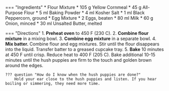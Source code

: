 === "Ingredients"
    * Flour Mixture
        * 105 g Yellow Cornmeal
        * 45 g All-Purpose Flour
        * 5 ml Baking Powder
        * 4 ml Kosher Salt
        * 1 ml Black Peppercorn, ground
    * Egg Mixture
        * 2 Eggs, beaten
        * 80 ml Milk
        * 60 g Onion, minced
        * 30 ml Unsalted Butter, melted

=== "Directions"
    1. **Preheat oven** to 450 F (230 C).
    2. **Combine flour mixture** in a mixing bowl.
    3. **Combine egg mixture** in a separate bowl.
    4. **Mix batter.** Combine flour and egg mixtures. Stir until the flour disappears into the liquid. Transfer batter to a greased cupcake tray.
    5. **Bake** 10 minutes at 450 F until crisp. Reduce heat to 400 F (205 C). Bake additional 10-15 minutes until the hush puppies are firm to the touch and golden brown around the edges.

    ??? question "How do I know when the hush puppies are done?"
        Hold your ear close to the hush puppies and listen. If you hear boiling or simmering, they need more time.

[^1]:
    Deen Brothers. ["Baked Hush Puppies."](https://www.pauladeen.com/recipe/baked-hush-puppies/) *Paula Deen Ventures.* 20 September 2020. Accessed 26 November 2020.
